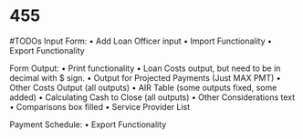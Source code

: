 # 455

#TODOs
Input Form:
•	Add Loan Officer input
•	Import Functionality
•	Export Functionality

Form Output:
•	Print functionality
•	Loan Costs output, but need to be in decimal with $ sign.
•	Output for Projected Payments (Just MAX PMT)
•	Other Costs Output (all outputs)
•	AIR Table (some outputs fixed, some added)
•	Calculating Cash to Close (all outputs)
•	Other Considerations text
•	Comparisons box filled
•	Service Provider List

Payment Schedule:
•	Export Functionality
